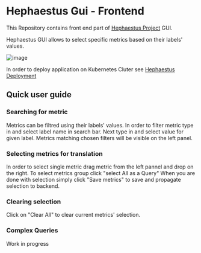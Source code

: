 # Hephaestus Gui - Frontend
This Repository contains front end part of [Hephaestus Project](https://github.com/Hephaestus-Metrics) GUI.

Hephaestus GUI allows to select specific metrics based on their labels' values.

![image](https://user-images.githubusercontent.com/73036080/174442088-fb3d0719-16f4-4520-b747-cbb12e62ded7.png)

In order to deploy application on Kubernetes Cluter see [Hephaestus Deployment](https://github.com/Hephaestus-Metrics/Deployment)

## Quick user guide
### Searching for metric
Metrics can be filtred using their labels' values. In order to filter metric type in and select label name in search bar. Next type in and select value for given label.
Metrics matching chosen filters will be visible on the left panel.
### Selecting metrics for translation
In order to select single metric drag metric from the left pannel and drop on the right.
To select metrics  group click "select All as a Query"
When you are done with selection simply click "Save metrics" to save and propagate selection to backend.
### Clearing selection
Click on "Clear All" to clear current metrics' selection.
### Complex Queries
Work in progress
